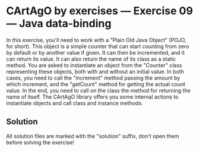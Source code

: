 # CArtAgO by exercises — Exercise 09 — Java data-binding

In this exercise, you'll need to work with a "Plain Old Java Object" (POJO, for short).
This object is a simple counter that can start counting from zero by default or by another value if given.
It can then be incremented, and it can return its value.
It can also return the name of its class as a static method.
You are asked to instantiate an object from the "Counter"
class representing these objects, both with and without an initial value.
In both cases, you need to call the "increment" method passing the amount by which increment,
and the "getCount" method for getting the actual count value.
In the end, you need to call on the class the method for returning the name of itself.
The CArtAgO library offers you some internal actions to instantiate objects and call class and instance methods.

## Solution

All solution files are marked with the "solution" suffix, don't open them before solving the exercise!
